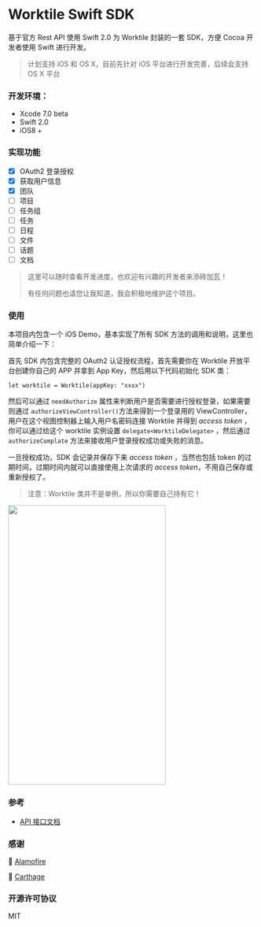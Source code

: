 # Worktile Swift SDK

基于官方 Rest API 使用 Swift 2.0 为 Worktile 封装的一套 SDK，方便 Cocoa 开发者使用 Swift 进行开发。

> 计划支持 iOS 和 OS X，目前先针对 iOS 平台进行开发完善，后续会支持 OS X 平台

### 开发环境：

- Xcode 7.0 beta
- Swift 2.0
- iOS8 +

### 实现功能

- [x] OAuth2 登录授权
- [x] 获取用户信息
- [x] 团队
- [ ] 项目
- [ ] 任务组
- [ ] 任务
- [ ] 日程
- [ ] 文件
- [ ] 话题
- [ ] 文档

> 这里可以随时查看开发进度，也欢迎有兴趣的开发者来添砖加瓦！
> 
> 有任何问题也请您让我知道，我会积极地维护这个项目。

### 使用

本项目内包含一个 iOS Demo，基本实现了所有 SDK 方法的调用和说明，这里也简单介绍一下：

首先 SDK 内包含完整的 OAuth2 认证授权流程，首先需要你在 Worktile 开放平台创建你自己的 APP 并拿到 App Key，然后用以下代码初始化 SDK 类：

``` 
let worktile = Worktile(appKey: "xxxx")
```

然后可以通过 `needAuthorize` 属性来判断用户是否需要进行授权登录，如果需要则通过 `authorizeViewController()`方法来得到一个登录用的 ViewController，用户在这个视图控制器上输入用户名密码连接 Worktile 并得到 *access token* ，你可以通过给这个 worktile 实例设置 `delegate<WorktileDelegate>` ，然后通过 `authorizeComplate` 方法来接收用户登录授权成功或失败的消息。

一旦授权成功，SDK 会记录并保存下来 *access token* ，当然也包括 token 的过期时间，过期时间内就可以直接使用上次请求的 *access token*，不用自己保存或重新授权了。

> 注意：Worktile 类并不是单例，所以你需要自己持有它！

<img src="http://ww1.sinaimg.cn/large/79439f49gw1etpq05ic7aj20hs0vkdhi.jpg" width = "320" height = "568" align = "center" />

### 参考

- [API 接口文档](https://open.worktile.com/wiki/)

### 感谢

🙏 [Alamofire](https://github.com/Alamofire/Alamofire)

🙏 [Carthage](https://github.com/Carthage/Carthage)

### 开源许可协议

MIT